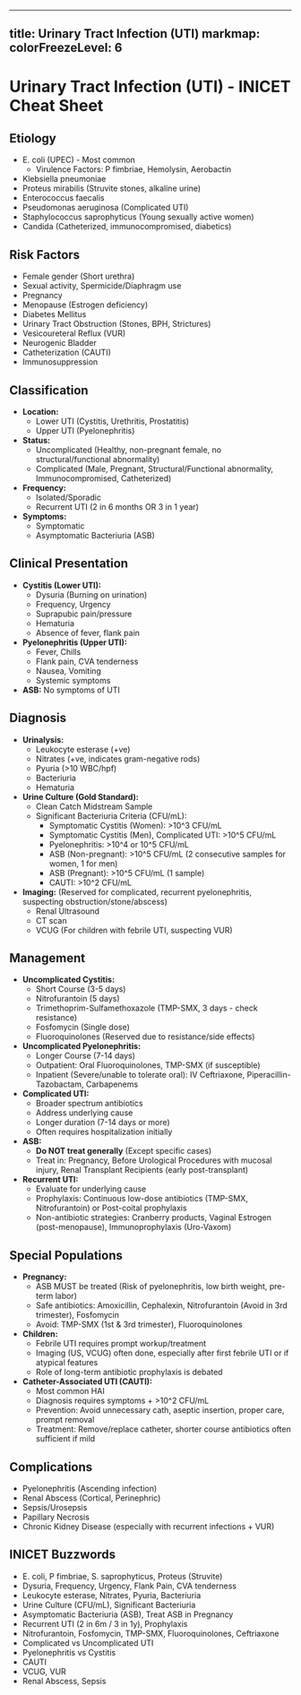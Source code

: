
---
title: Urinary Tract Infection (UTI)
markmap:
  colorFreezeLevel: 6
---

# Urinary Tract Infection (UTI) - INICET Cheat Sheet

## Etiology
- E. coli (UPEC) - Most common
  - Virulence Factors: P fimbriae, Hemolysin, Aerobactin
- Klebsiella pneumoniae
- Proteus mirabilis (Struvite stones, alkaline urine)
- Enterococcus faecalis
- Pseudomonas aeruginosa (Complicated UTI)
- Staphylococcus saprophyticus (Young sexually active women)
- Candida (Catheterized, immunocompromised, diabetics)

## Risk Factors
- Female gender (Short urethra)
- Sexual activity, Spermicide/Diaphragm use
- Pregnancy
- Menopause (Estrogen deficiency)
- Diabetes Mellitus
- Urinary Tract Obstruction (Stones, BPH, Strictures)
- Vesicoureteral Reflux (VUR)
- Neurogenic Bladder
- Catheterization (CAUTI)
- Immunosuppression

## Classification
- **Location:**
  - Lower UTI (Cystitis, Urethritis, Prostatitis)
  - Upper UTI (Pyelonephritis)
- **Status:**
  - Uncomplicated (Healthy, non-pregnant female, no structural/functional abnormality)
  - Complicated (Male, Pregnant, Structural/Functional abnormality, Immunocompromised, Catheterized)
- **Frequency:**
  - Isolated/Sporadic
  - Recurrent UTI (2 in 6 months OR 3 in 1 year)
- **Symptoms:**
  - Symptomatic
  - Asymptomatic Bacteriuria (ASB)

## Clinical Presentation
- **Cystitis (Lower UTI):**
  - Dysuria (Burning on urination)
  - Frequency, Urgency
  - Suprapubic pain/pressure
  - Hematuria
  - Absence of fever, flank pain
- **Pyelonephritis (Upper UTI):**
  - Fever, Chills
  - Flank pain, CVA tenderness
  - Nausea, Vomiting
  - Systemic symptoms
- **ASB:** No symptoms of UTI

## Diagnosis
- **Urinalysis:**
  - Leukocyte esterase (+ve)
  - Nitrates (+ve, indicates gram-negative rods)
  - Pyuria (>10 WBC/hpf)
  - Bacteriuria
  - Hematuria
- **Urine Culture (Gold Standard):**
  - Clean Catch Midstream Sample
  - Significant Bacteriuria Criteria (CFU/mL):
    - Symptomatic Cystitis (Women): >10^3 CFU/mL
    - Symptomatic Cystitis (Men), Complicated UTI: >10^5 CFU/mL
    - Pyelonephritis: >10^4 or 10^5 CFU/mL
    - ASB (Non-pregnant): >10^5 CFU/mL (2 consecutive samples for women, 1 for men)
    - ASB (Pregnant): >10^5 CFU/mL (1 sample)
    - CAUTI: >10^2 CFU/mL
- **Imaging:** (Reserved for complicated, recurrent pyelonephritis, suspecting obstruction/stone/abscess)
  - Renal Ultrasound
  - CT scan
  - VCUG (For children with febrile UTI, suspecting VUR)

## Management
- **Uncomplicated Cystitis:**
  - Short Course (3-5 days)
  - Nitrofurantoin (5 days)
  - Trimethoprim-Sulfamethoxazole (TMP-SMX, 3 days - check resistance)
  - Fosfomycin (Single dose)
  - Fluoroquinolones (Reserved due to resistance/side effects)
- **Uncomplicated Pyelonephritis:**
  - Longer Course (7-14 days)
  - Outpatient: Oral Fluoroquinolones, TMP-SMX (if susceptible)
  - Inpatient (Severe/unable to tolerate oral): IV Ceftriaxone, Piperacillin-Tazobactam, Carbapenems
- **Complicated UTI:**
  - Broader spectrum antibiotics
  - Address underlying cause
  - Longer duration (7-14 days or more)
  - Often requires hospitalization initially
- **ASB:**
  - **Do NOT treat generally** (Except specific cases)
  - Treat in: Pregnancy, Before Urological Procedures with mucosal injury, Renal Transplant Recipients (early post-transplant)
- **Recurrent UTI:**
  - Evaluate for underlying cause
  - Prophylaxis: Continuous low-dose antibiotics (TMP-SMX, Nitrofurantoin) or Post-coital prophylaxis
  - Non-antibiotic strategies: Cranberry products, Vaginal Estrogen (post-menopause), Immunoprophylaxis (Uro-Vaxom)

## Special Populations
- **Pregnancy:**
  - ASB MUST be treated (Risk of pyelonephritis, low birth weight, pre-term labor)
  - Safe antibiotics: Amoxicillin, Cephalexin, Nitrofurantoin (Avoid in 3rd trimester), Fosfomycin
  - Avoid: TMP-SMX (1st & 3rd trimester), Fluoroquinolones
- **Children:**
  - Febrile UTI requires prompt workup/treatment
  - Imaging (US, VCUG) often done, especially after first febrile UTI or if atypical features
  - Role of long-term antibiotic prophylaxis is debated
- **Catheter-Associated UTI (CAUTI):**
  - Most common HAI
  - Diagnosis requires symptoms + >10^2 CFU/mL
  - Prevention: Avoid unnecessary cath, aseptic insertion, proper care, prompt removal
  - Treatment: Remove/replace catheter, shorter course antibiotics often sufficient if mild

## Complications
- Pyelonephritis (Ascending infection)
- Renal Abscess (Cortical, Perinephric)
- Sepsis/Urosepsis
- Papillary Necrosis
- Chronic Kidney Disease (especially with recurrent infections + VUR)

## INICET Buzzwords
- E. coli, P fimbriae, S. saprophyticus, Proteus (Struvite)
- Dysuria, Frequency, Urgency, Flank Pain, CVA tenderness
- Leukocyte esterase, Nitrates, Pyuria, Bacteriuria
- Urine Culture (CFU/mL), Significant Bacteriuria
- Asymptomatic Bacteriuria (ASB), Treat ASB in Pregnancy
- Recurrent UTI (2 in 6m / 3 in 1y), Prophylaxis
- Nitrofurantoin, Fosfomycin, TMP-SMX, Fluoroquinolones, Ceftriaxone
- Complicated vs Uncomplicated UTI
- Pyelonephritis vs Cystitis
- CAUTI
- VCUG, VUR
- Renal Abscess, Sepsis
